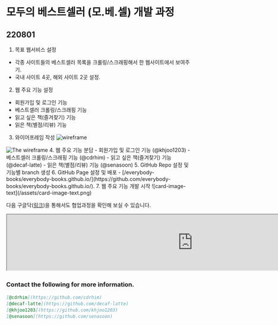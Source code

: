 <meta name="viewport" content="width=device-width, initial-scale=1.0">
<link rel="stylesheet" href="assets/css/styles.scss">

# 모두의 베스트셀러 (모.베.셀) 개발 과정


## 220801

1. 목표 웹서비스 설정
- 각종 사이트들의 베스트셀러 목록을 크롤링/스크래핑해서 한 웹사이트에서 보여주기.
- 국내 사이트 4곳, 해외 사이트 2곳 설정.
2. 웹 주요 기능 설정
- 회원가입 및 로그인 기능
- 베스트셀러 크롤링/스크래핑 기능
- 읽고 싶은 책(즐겨찾기) 기능
- 읽은 책(별점/리뷰) 기능
3. 와이어프레임 작성
![wireframe](/assets/wireframe.png)
<img src="/assets/wireframe.jpeg" alt="The wireframe" width="50dw">
4. 웹 주요 기능 분담
- 회원가입 및 로그인 기능 (@khjoo1203)
- 베스트셀러 크롤링/스크래핑 기능 (@cdrhim)
- 읽고 싶은 책(즐겨찾기) 기능 (@decaf-latte)
- 읽은 책(별점/리뷰) 기능 (@senasoon)
5. GitHub Repo 설정 및 기능별 branch 생성
6. GitHub Page 설정 및 배포
- [/everybody-books/everybody-books.github.io/](https://github.com/everybody-books/everybody-books.github.io/).
7. 웹 주요 기능 개발 시작
![card-image-text](/assets/card-image-text.png)

다음 구글닥([링크](https://docs.google.com/document/d/1ZXz9BhiNlToKrQ42DZMUEqzBAzms6Y-qfJiC6yDT09I/edit))을 통해서도 협업과정을 확인해 보실 수 있습니다.

<iframe src="https://docs.google.com/document/d/e/2PACX-1vRoP9Cvli_rm4rbLGPDA3OhO-SGgUH3ImNOP5bTWaXK7C5L7Xv92ixXriQHpsjvJvZBDuT1dTXx_kto/pub?embedded=true" width="1000px"></iframe>

### Contact the following for more information.

```markdown
[@cdrhim](https://github.com/cdrhim)
[@decaf-latte](https://github.com/decaf-latte)
[@khjoo1203](https://github.com/khjoo1203)
[@senasoon](https://github.com/senasoon)
```
